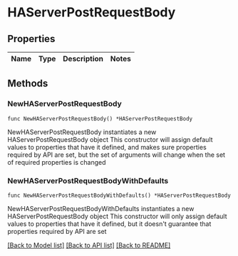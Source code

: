 # HAServerPostRequestBody

## Properties

Name | Type | Description | Notes
------------ | ------------- | ------------- | -------------

## Methods

### NewHAServerPostRequestBody

`func NewHAServerPostRequestBody() *HAServerPostRequestBody`

NewHAServerPostRequestBody instantiates a new HAServerPostRequestBody object
This constructor will assign default values to properties that have it defined,
and makes sure properties required by API are set, but the set of arguments
will change when the set of required properties is changed

### NewHAServerPostRequestBodyWithDefaults

`func NewHAServerPostRequestBodyWithDefaults() *HAServerPostRequestBody`

NewHAServerPostRequestBodyWithDefaults instantiates a new HAServerPostRequestBody object
This constructor will only assign default values to properties that have it defined,
but it doesn't guarantee that properties required by API are set


[[Back to Model list]](../README.md#documentation-for-models) [[Back to API list]](../README.md#documentation-for-api-endpoints) [[Back to README]](../README.md)


